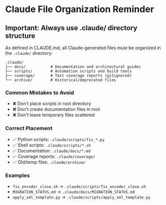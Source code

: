 # Claude File Organization Reminder

## Important: Always use .claude/ directory structure

As defined in CLAUDE.md, all Claude-generated files must be organized in the `.claude/` directory:

```
.claude/
├── docs/           # Documentation and architectural guides
├── scripts/        # Automation scripts and build tools
├── coverage/       # Test coverage reports (gitignored)
└── archive/        # Historical/deprecated files
```

### Common Mistakes to Avoid
- ❌ Don't place scripts in root directory
- ❌ Don't create documentation files in root
- ❌ Don't leave temporary files scattered

### Correct Placement
- ✅ Python scripts: `.claude/scripts/fix_*.py`
- ✅ Shell scripts: `.claude/scripts/*.sh`
- ✅ Documentation: `.claude/docs/*.md`
- ✅ Coverage reports: `.claude/coverage/`
- ✅ Old/temp files: `.claude/archive/`

### Examples
- `fix_encoder_close.sh` → `.claude/scripts/fix_encoder_close.sh`
- `MIGRATION_STATUS.md` → `.claude/docs/MIGRATION_STATUS.md`
- `apply_xml_template.py` → `.claude/scripts/apply_xml_template.py`